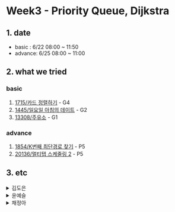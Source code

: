# Week3 - Priority Queue, Dijkstra

## 1. date
- basic : 6/22 08:00 ~ 11:50
- advance: 6/25 08:00 ~ 11:00

## 2. what we tried
### basic   
1. [1715/카드 정렬하기](https://www.acmicpc.net/problem/1715) - G4
2. [1445/일요일 아침의 데이트](https://www.acmicpc.net/problem/1445) - G2
3. [13308/주유소](https://www.acmicpc.net/problem/13308) - G1

### advance   
1. [1854/K번째 최단경로 찾기](https://www.acmicpc.net/problem/1854) - P5   
2. [20136/멀티탭 스케줄링 2](https://www.acmicpc.net/problem/20136) - P5

## 3. etc
<details>
<summary>김도은</summary>
<div markdown="1">       

1. [1445] 일요일 아침의 데이트 
	* 우선순위 큐에서 확인한 것을 pop하지 않아 틀림
	* 쓰레기 주변 지역에 수를 부여할 때 아무것도 없는 지역에만 부여해야 하는데 조건을 잘못 설정함

</div>
</details>
<details>
<summary>윤예슬</summary>
<div markdown="1">       

1. [20136] 멀티탭 스케줄링 2 
	* 이미 멀티탭에 있는 경우 큐에 있는 원소를 수정하는 대신 정보가 갱신된 새로운 원소를 push 해주도록 하였으나 멀티탭에 자리가 아직 남은 경우 같은 전자제품을 여러 개 꼽게 됨. 따라서 먼저 전자제품 n개를 멀티탭에 꼽아두고 시작.


</div>
</details>

<details>
<summary>채정아</summary>
<div markdown="1">       

1. [13308] 주유소 
	* 각 도시 별 주유소 금액 중 최소를 우선순위 큐에 넣지 않고 이미 지나온 도시 번호를 넣어서 틀렸음
2. [1854] k번째 최단경로 찾기   
	* 거리를 저장하는 큐를 우선순위 큐로 하지 않고 k번째 원소에 접근해 답을 찾으려 해서 틀렸음  
</div>
</details>
